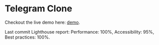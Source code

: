 # Telegram Clone

Checkout the live demo here: [demo](https://affectionate-tesla-75122b.netlify.app/).

Last commit Lighthouse report: Performance: 100%, Accessibility: 95%, Best practices: 100%.
